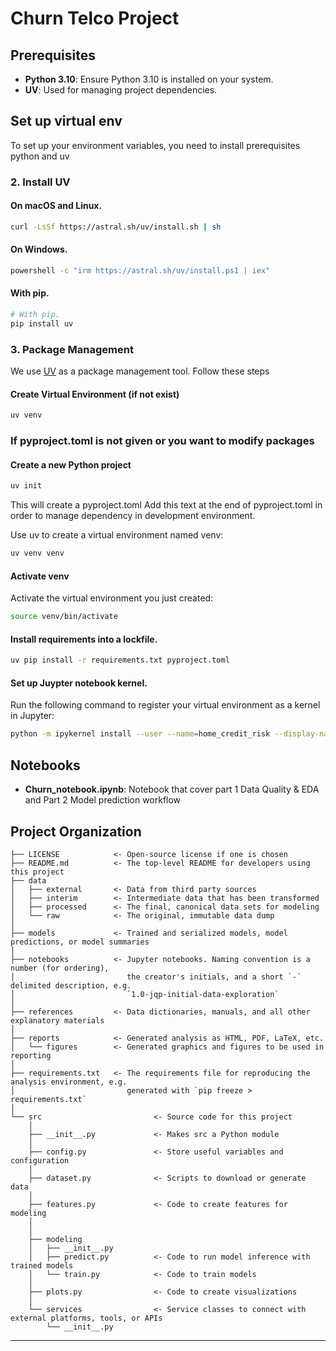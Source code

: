 # Churn Telco Project

## Prerequisites

- **Python 3.10**: Ensure Python 3.10 is installed on your system.
- **UV**: Used for managing project dependencies.

## Set up virtual env 
To set up your environment variables, you need to install prerequisites python and uv 

### 2. **Install UV**

#### On macOS and Linux.

```bash
curl -LsSf https://astral.sh/uv/install.sh | sh
```

#### On Windows.
```bash
powershell -c "irm https://astral.sh/uv/install.ps1 | iex"
```
#### With pip.
```bash
# With pip.
pip install uv
```
### 3. **Package Management**
We use [UV](https://docs.astral.sh/uv/getting-started/features/) as a package management tool. Follow these steps

#### Create Virtual Environment (if not exist)
```bash
uv venv
```

### If pyproject.toml is not given or you want to modify packages
#### Create a new Python project 
```bash
uv init
```
This will create a pyproject.toml Add this text at the end of pyproject.toml in order to manage dependency in development environment.

Use uv to create a virtual environment named venv:

```bash
uv venv venv
```
#### Activate venv
Activate the virtual environment you just created:
```bash
source venv/bin/activate
```
#### Install requirements into a lockfile.
```bash
uv pip install -r requirements.txt pyproject.toml
```
#### Set up Juypter notebook kernel.
Run the following command to register your virtual environment as a kernel in Jupyter:
```bash
python -m ipykernel install --user --name=home_credit_risk --display-name "Python (home_credit_risk)"
```
## Notebooks

- **Churn_notebook.ipynb**: Notebook that cover part 1 Data Quality & EDA and Part 2 Model prediction workflow


## Project Organization

```
├── LICENSE            <- Open-source license if one is chosen
├── README.md          <- The top-level README for developers using this project
├── data
│   ├── external       <- Data from third party sources
│   ├── interim        <- Intermediate data that has been transformed
│   ├── processed      <- The final, canonical data sets for modeling
│   └── raw            <- The original, immutable data dump
│
├── models             <- Trained and serialized models, model predictions, or model summaries
│
├── notebooks          <- Jupyter notebooks. Naming convention is a number (for ordering),
│                         the creator's initials, and a short `-` delimited description, e.g.
│                         `1.0-jqp-initial-data-exploration`
│
├── references         <- Data dictionaries, manuals, and all other explanatory materials
│
├── reports            <- Generated analysis as HTML, PDF, LaTeX, etc.
│   └── figures        <- Generated graphics and figures to be used in reporting
│
├── requirements.txt   <- The requirements file for reproducing the analysis environment, e.g.
│                         generated with `pip freeze > requirements.txt`
│
└── src                         <- Source code for this project
    │
    ├── __init__.py             <- Makes src a Python module
    │
    ├── config.py               <- Store useful variables and configuration
    │
    ├── dataset.py              <- Scripts to download or generate data
    │
    ├── features.py             <- Code to create features for modeling
    │
    │    
    ├── modeling                
    │   ├── __init__.py 
    │   ├── predict.py          <- Code to run model inference with trained models          
    │   └── train.py            <- Code to train models
    │
    ├── plots.py                <- Code to create visualizations 
    │
    └── services                <- Service classes to connect with external platforms, tools, or APIs
        └── __init__.py 
```

--------